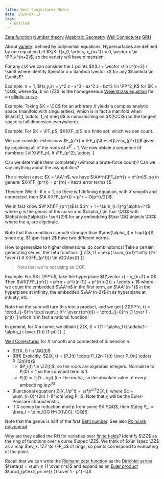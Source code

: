 ```yaml
---
title: Weil Conjectures Notes
date: 2020-04-13
tags: 
  - Unfiled
---
```


[Zeta function](Zeta%20function.md)
[Number theory](Number%20theory.md)
[Algebraic Geometry](Subjects/Algebraic%20Geometry.md)
[Weil Conjectures](Subjects/Weil%20Conjectures.md)
[GRH](GRH)

About [variety](variety.md): defined by polynomial equations,
Hypersurfaces are defined by one equation
Let $X/K: f(x_0, \cdots, x_{n+1}) = 0, \vector x \in \PP_k^{n+2}$, so the variety will have dimension.

For any $L/K$ we can consider the $L$ points $X(L) = \vector x\in L^{n+2} / \sim$ where identify $\vector x = \lambda \vector x$ for any $\lambda \in L\units$?

Example:
$n=1$, $f(x,y,z) = y^2 z - x^3 - ax^2 z - bz^3 \in \PP^2_K$ for $K = \QQ$, where $a, b \in \ZZ$, is the homogeneous [Weierstrass equation](Weierstrass%20equation) for an [elliptic curve](elliptic%20curve.md).

Example:
Taking $K = \CC$ for an arbitrary $X$ yields a complex analytic space (manifold with singularities), which is in fact a manifold when $\Jac(f_1, \cdots, f_n) \neq 0$ is nonvanishing on $X(\CC)$ (so the tangent space is full dimension everywhere).


Example:
For $K = \FF_p$, $X(\FF_p)$ is a finite set, which we can count.

We can consider extensions $F_{p^r} = \FF_p[\theset{\zeta_{p^r}}]$ given by adjoining all of the roots of $x^{p^r} - 1$.
We now obtain a sequence of numbers:
\[
\# X(\FF_p), \# \FF_{p^2}, \cdots
.\]

Can we determine them completely (without a brute-force count)?
Can we say anything about the asymptotics?

The simplest case: $X = \AA^n$, we have $\AA^n(\FF_{p^r}) = p^{rn}$, so in general $X(\FF_{p^r}) = p^{rn} - \text{ error terms }$.

Theorem (Weil)
: If $n=1$, so there is 1 defining equation, with $X$ smooth and connected, then $\# X(\FF_{p^r}) = p^r + O(p^{r/2})$.

We in fact know $\# X(\FF_{p^r})$ is $p^r + 1 - \sum_{i=1}^g \alpha+i^r$ where $g$ is the genus of ths curve and $\alpha_i \in \bar \QQ$ with $\abs{\iota(\alpha)}= \sqrt{2}$ for any embedding $\bar \QQ \injects \CC$ where the $\alpha_i$ are algebraic.

Note that this condition is much stronger than $\abs{\alpha_i} = \sqrt{p}$, since e.g. $1 \pm \sqrt 2$ have two different norms.

How to generalize to higher dimensions: do combinatorics!
Take a certain generating series, the zeta function:
[[
Z(X, t) = \exp( \sum_{r=1}^\infty {t^r \over r} \# X(\FF_{p^t})) \in \QQ\fps{t}
]]

> Note that we're not using an OGF.

Example:
For $X= \PP^n$, take the hyperplane $f(\vector x) - x_{n+2} = 0$.
Then $\#X(\FF_{p^r}) = p^rn + p^{r(n-1)} + p^{r(n-2)} + \cdots + 1$ where we count the embedded $\AA^n$ in the first term, an $\AA^{n-1}$ in the hyperplane at infinity, the embedded $\AA^{n-2}$ in *its* hyperplane at infinity, etc.

Note that the sum will turn this into a product, and we get
\[
Z(\PP^n, t) = \prod_{j=0}^n \exp(\sum_t {t^r \over r}p^{rj}) = \prod_{j=0}^n {1 \over 1 - p^jt}
.\]
which is in fact a rational function.

In general, for $X$ a curve, we obtain
\[
Z(X, t) = {(1 - \alpha_1 t) \cdots(1 - \alpha_j t \over (1-t) (1-pt) )} 
.\]

[Weil Conjectures](Subjects/Weil%20Conjectures.md) for $X$ smooth and connected of dimension $n$: 

- $Z(X, t) \in \QQ(t)$
- (RH) Explicitly, $Z(X, t) = {P_1(t) \cdots P_{2n-1}(t) \over P_0(t) \cdots P_{2n}(t)}$
  - $P_i(t) \in \ZZ[t]$, so the roots are algebraic integers. Normalize to $P_i(0) = 1$ so the constant term is 1.
  - $P_i(t) = \prod_j (1 - \alpha_{ij} t)$ (i.e. the roots), so the absolute value of every embedding is $p^{i/2}$
- (Functional equation) $Z(X, 1/p^nt) = \pm t^\chi p^{c/2} Z(X, t)$ where $c = \sum_{i=0}^{2n} (-1)^\chi \deg P_i$. Note that $\chi$ will be the Euler-Poincare characteristic.
- If $X$ comes by reduction mod $p$ from some $X'/\QQ$, then $\deg P_i = \beta_i = \dim_\QQ H^i(X(\CC); \QQ)$.

Note that the genus is half of the first [Betti number](Betti%20number).
See also [Poincaré polynomial](Poincaré%20polynomial)

Why are they called the RH for varieties over [finite fields](finite%20fields)?
Identify $\ZZ$ as the ring of functions over a curve $\spec \ZZ$.
We think of $x\in \spec \ZZ$ as a map $\ev_x: \ZZ \to \FF_p$ of rings, so points correspond to evaluating at the point.

Recall that we can write the [Riemann zeta function](Riemann%20zeta%20function) as the [Dirichlet series](Dirichlet%20series) $\zeta(s) = \sum_n {1 \over n^s}$ and expand as an [Euler product](Euler%20product) $\prod_{p\text{ prime}} {1 \over 1 - p^{-s}$.
